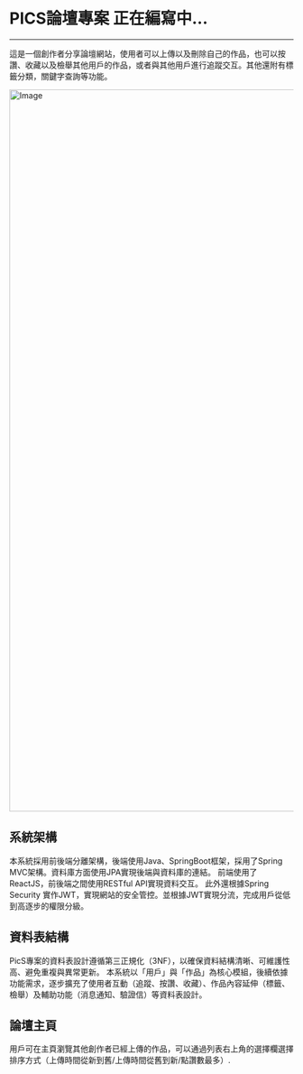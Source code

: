 # PICS論壇專案  正在編寫中...
---
這是一個創作者分享論壇網站，使用者可以上傳以及刪除自己的作品，也可以按讚、收藏以及檢舉其他用戶的作品，或者與其他用戶進行追蹤交互。其他還附有標籤分類，關鍵字查詢等功能。

<img width="1280" alt="Image" src="https://github.com/user-attachments/assets/dd8fc898-099b-403e-91eb-d4269ac5e17a" />

## 系統架構
本系統採用前後端分離架構，後端使用Java、SpringBoot框架，採用了Spring MVC架構。資料庫方面使用JPA實現後端與資料庫的連結。 前端使用了ReactJS，前後端之間使用RESTful API實現資料交互。
此外還根據Spring Security 實作JWT，實現網站的安全管控。並根據JWT實現分流，完成用戶從低到高逐步的權限分級。


## 資料表結構
PicS專案的資料表設計遵循第三正規化（3NF），以確保資料結構清晰、可維護性高、避免重複與異常更新。
本系統以「用戶」與「作品」為核心模組，後續依據功能需求，逐步擴充了使用者互動（追蹤、按讚、收藏）、作品內容延伸（標籤、檢舉）及輔助功能（消息通知、驗證信）等資料表設計。


## 論壇主頁
用戶可在主頁瀏覽其他創作者已經上傳的作品，可以通過列表右上角的選擇欄選擇排序方式（上傳時間從新到舊/上傳時間從舊到新/點讚數最多）.



